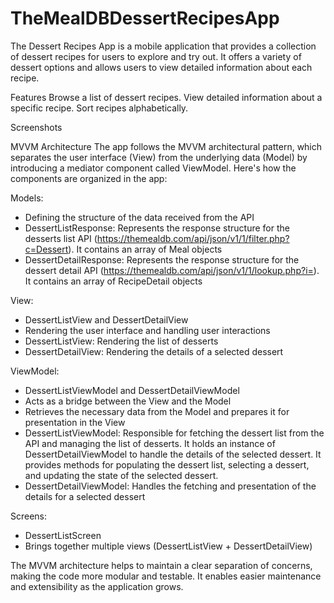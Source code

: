 # TheMealDBDessertRecipesApp
The Dessert Recipes App is a mobile application that provides a collection of dessert recipes for users to explore and try out. It offers a variety of dessert options and allows users to view detailed information about each recipe.

Features
Browse a list of dessert recipes.
View detailed information about a specific recipe.
Sort recipes alphabetically.

Screenshots


MVVM Architecture
The app follows the MVVM architectural pattern, which separates the user interface (View) from the underlying data (Model) by introducing a mediator component called ViewModel. Here's how the components are organized in the app:

Models:
- Defining the structure of the data received from the API
- DessertListResponse: Represents the response structure for the desserts list API (https://themealdb.com/api/json/v1/1/filter.php?c=Dessert). It contains an array of Meal objects
- DessertDetailResponse: Represents the response structure for the dessert detail API (https://themealdb.com/api/json/v1/1/lookup.php?i=). It contains an array of RecipeDetail objects


View: 
- DessertListView and DessertDetailView
- Rendering the user interface and handling user interactions
- DessertListView: Rendering the list of desserts
- DessertDetailView: Rendering the details of a selected dessert 

ViewModel: 
- DessertListViewModel and DessertDetailViewModel
- Acts as a bridge between the View and the Model
- Retrieves the necessary data from the Model and prepares it for presentation in the View
- DessertListViewModel: Responsible for fetching the dessert list from the API and managing the list of desserts. It holds an instance of DessertDetailViewModel to handle the details of the selected dessert. It provides methods for populating the dessert list, selecting a dessert, and updating the state of the selected dessert.
- DessertDetailViewModel: Handles the fetching and presentation of the details for a selected dessert

Screens:
- DessertListScreen
- Brings together multiple views (DessertListView + DessertDetailView)

The MVVM architecture helps to maintain a clear separation of concerns, making the code more modular and testable. It enables easier maintenance and extensibility as the application grows.
